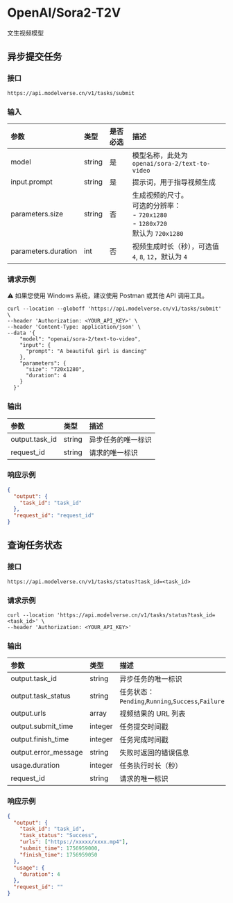 # OpenAI/Sora2-T2V

文生视频模型

## 异步提交任务

### 接口

`https://api.modelverse.cn/v1/tasks/submit`

### 输入

| 参数                | 类型   | 是否必选 | 描述                                                                                      |
| :------------------ | :----- | :------- | :---------------------------------------------------------------------------------------- |
| model               | string | 是       | 模型名称，此处为 `openai/sora-2/text-to-video`                                            |
| input.prompt        | string | 是       | 提示词，用于指导视频生成                                                                  |
| parameters.size     | string | 否       | 生成视频的尺寸。 <br>可选的分辨率： <br>- `720x1280`<br>- `1280x720`<br>默认为 `720x1280` |
| parameters.duration | int    | 否       | 视频生成时长（秒），可选值 `4`, `8`, `12`，默认为 `4`                                     |

### 请求示例
⚠️ 如果您使用 Windows 系统，建议使用 Postman 或其他 API 调用工具。
```shell
curl --location --globoff 'https://api.modelverse.cn/v1/tasks/submit' \
--header 'Authorization: <YOUR_API_KEY>' \
--header 'Content-Type: application/json' \
--data '{
    "model": "openai/sora-2/text-to-video",
    "input": {
      "prompt": "A beautiful girl is dancing"
    },
    "parameters": {
      "size": "720x1280",
      "duration": 4
    }
  }'
```

### 输出

| 参数           | 类型   | 描述               |
| :------------- | :----- | :----------------- |
| output.task_id | string | 异步任务的唯一标识 |
| request_id     | string | 请求的唯一标识     |

### 响应示例

```json
{
  "output": {
    "task_id": "task_id"
  },
  "request_id": "request_id"
}
```

## 查询任务状态

### 接口

`https://api.modelverse.cn/v1/tasks/status?task_id=<task_id>`

### 请求示例

```shell
curl --location 'https://api.modelverse.cn/v1/tasks/status?task_id=<task_id>' \
--header 'Authorization: <YOUR_API_KEY>'
```

### 输出

| 参数                 | 类型    | 描述                                              |
| :------------------- | :------ | :------------------------------------------------ |
| output.task_id       | string  | 异步任务的唯一标识                                |
| output.task_status   | string  | 任务状态：`Pending`,`Running`,`Success`,`Failure` |
| output.urls          | array   | 视频结果的 URL 列表                               |
| output.submit_time   | integer | 任务提交时间戳                                    |
| output.finish_time   | integer | 任务完成时间戳                                    |
| output.error_message | string  | 失败时返回的错误信息                              |
| usage.duration       | integer | 任务执行时长（秒）                                |
| request_id           | string  | 请求的唯一标识                                    |

### 响应示例

```json
{
  "output": {
    "task_id": "task_id",
    "task_status": "Success",
    "urls": ["https://xxxxx/xxxx.mp4"],
    "submit_time": 1756959000,
    "finish_time": 1756959050
  },
  "usage": {
    "duration": 4
  },
  "request_id": ""
}
```
